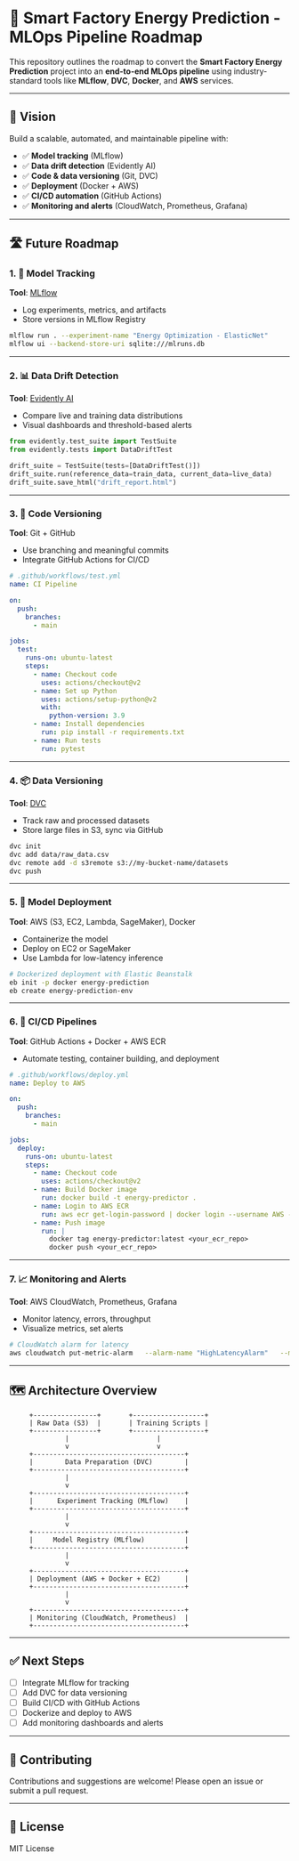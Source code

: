 # 🚀 Smart Factory Energy Prediction - MLOps Pipeline Roadmap

This repository outlines the roadmap to convert the **Smart Factory Energy Prediction** project into an **end-to-end MLOps pipeline** using industry-standard tools like **MLflow**, **DVC**, **Docker**, and **AWS** services.

---

## 🔭 Vision

Build a scalable, automated, and maintainable pipeline with:

- ✅ **Model tracking** (MLflow)
- ✅ **Data drift detection** (Evidently AI)
- ✅ **Code & data versioning** (Git, DVC)
- ✅ **Deployment** (Docker + AWS)
- ✅ **CI/CD automation** (GitHub Actions)
- ✅ **Monitoring and alerts** (CloudWatch, Prometheus, Grafana)

---

## 🛣️ Future Roadmap

### 1. 🧪 Model Tracking

**Tool**: [MLflow](https://mlflow.org/)

- Log experiments, metrics, and artifacts
- Store versions in MLflow Registry

```bash
mlflow run . --experiment-name "Energy Optimization - ElasticNet"
mlflow ui --backend-store-uri sqlite:///mlruns.db
```

---

### 2. 📊 Data Drift Detection

**Tool**: [Evidently AI](https://github.com/evidentlyai/evidently)

- Compare live and training data distributions
- Visual dashboards and threshold-based alerts

```python
from evidently.test_suite import TestSuite
from evidently.tests import DataDriftTest

drift_suite = TestSuite(tests=[DataDriftTest()])
drift_suite.run(reference_data=train_data, current_data=live_data)
drift_suite.save_html("drift_report.html")
```

---

### 3. 🧾 Code Versioning

**Tool**: Git + GitHub

- Use branching and meaningful commits
- Integrate GitHub Actions for CI/CD

```yaml
# .github/workflows/test.yml
name: CI Pipeline

on:
  push:
    branches:
      - main

jobs:
  test:
    runs-on: ubuntu-latest
    steps:
      - name: Checkout code
        uses: actions/checkout@v2
      - name: Set up Python
        uses: actions/setup-python@v2
        with:
          python-version: 3.9
      - name: Install dependencies
        run: pip install -r requirements.txt
      - name: Run tests
        run: pytest
```

---

### 4. 📦 Data Versioning

**Tool**: [DVC](https://dvc.org/)

- Track raw and processed datasets
- Store large files in S3, sync via GitHub

```bash
dvc init
dvc add data/raw_data.csv
dvc remote add -d s3remote s3://my-bucket-name/datasets
dvc push
```

---

### 5. 🚀 Model Deployment

**Tool**: AWS (S3, EC2, Lambda, SageMaker), Docker

- Containerize the model
- Deploy on EC2 or SageMaker
- Use Lambda for low-latency inference

```bash
# Dockerized deployment with Elastic Beanstalk
eb init -p docker energy-prediction
eb create energy-prediction-env
```

---

### 6. 🔄 CI/CD Pipelines

**Tool**: GitHub Actions + Docker + AWS ECR

- Automate testing, container building, and deployment

```yaml
# .github/workflows/deploy.yml
name: Deploy to AWS

on:
  push:
    branches:
      - main

jobs:
  deploy:
    runs-on: ubuntu-latest
    steps:
      - name: Checkout code
        uses: actions/checkout@v2
      - name: Build Docker image
        run: docker build -t energy-predictor .
      - name: Login to AWS ECR
        run: aws ecr get-login-password | docker login --username AWS --password-stdin <your_account>.dkr.ecr.region.amazonaws.com
      - name: Push image
        run: |
          docker tag energy-predictor:latest <your_ecr_repo>
          docker push <your_ecr_repo>
```

---

### 7. 📈 Monitoring and Alerts

**Tool**: AWS CloudWatch, Prometheus, Grafana

- Monitor latency, errors, throughput
- Visualize metrics, set alerts

```bash
# CloudWatch alarm for latency
aws cloudwatch put-metric-alarm   --alarm-name "HighLatencyAlarm"   --metric-name "Latency"   --namespace "AWS/ApiGateway"   --statistic "Average"   --period 60   --threshold 500   --comparison-operator "GreaterThanThreshold"   --dimensions Name=ApiName,Value=EnergyPredictionAPI   --evaluation-periods 1   --alarm-actions <SNS_TOPIC_ARN>
```

---

## 🗺️ Architecture Overview

```text
     +----------------+       +------------------+
     | Raw Data (S3)  |       | Training Scripts |
     +----------------+       +------------------+
              |                      |
              v                      v
     +--------------------------------------+
     |        Data Preparation (DVC)        |
     +--------------------------------------+
              |
              v
     +--------------------------------------+
     |      Experiment Tracking (MLflow)    |
     +--------------------------------------+
              |
              v
     +--------------------------------------+
     |     Model Registry (MLflow)          |
     +--------------------------------------+
              |
              v
     +--------------------------------------+
     | Deployment (AWS + Docker + EC2)      |
     +--------------------------------------+
              |
              v
     +--------------------------------------+
     | Monitoring (CloudWatch, Prometheus)  |
     +--------------------------------------+
```

---

## ✅ Next Steps

- [ ] Integrate MLflow for tracking
- [ ] Add DVC for data versioning
- [ ] Build CI/CD with GitHub Actions
- [ ] Dockerize and deploy to AWS
- [ ] Add monitoring dashboards and alerts

---

## 🤝 Contributing

Contributions and suggestions are welcome! Please open an issue or submit a pull request.

---

## 📜 License

MIT License
